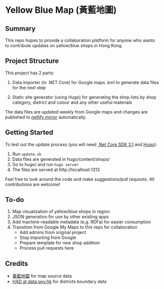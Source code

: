 # Yellow Blue Map (黃藍地圖)

## Summary

This repo hopes to provide a collaboration platform for anyone who wants to contribute updates on yellow/blue shops in Hong Kong.

## Project Structure

This project has 2 parts:

1. Data importer (in .NET Core) for Google maps .kml to generate data files for the next step

1. Static site generator (using Hugo) for generating the shop lists by shop category, district and colour and any other useful materials

The data files are updated weekly from Google maps and changes are published to [netlify mirror](https://yellow-blue-map.netlify.app) automatically.

## Getting Started

To test out the update process (you will need [.Net Core SDK 3.1](https://dotnet.microsoft.com/download) and [Hugo](https://gohugo.io/getting-started/installing/)):

1. Run `update.sh`
1. Data files are generated in hugo/content/shops/
1. Go to hugo/ and run `hugo server`
1. The files are served at http://localhost:1313

Feel free to look around the code and make suggestions/pull requests. All contributions are welcome!

## To-do

1. Map visualization of yellow/blue shops in region
1. JSON generation for use by other existing apps
1. Add machine-readable metadata (e.g. RDFa) for easier consumption
1. Transition from Google My Maps to this repo for collaboration
   - Add admins from original project
   - Stop importing from Google
   - Prepare template for new shop addition
   - Process pull requests here

## Credits

- [黃藍地圖] for map source data
- [HAD at data.gov.hk](https://data.gov.hk/en-data/dataset/hk-had-json1-hong-kong-administrative-boundaries) for districts boundary data

[黃藍地圖]: http://bit.do/yellowbluemap